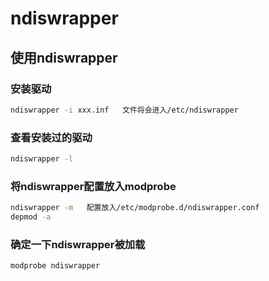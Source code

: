 # ndiswrapper


## 使用ndiswrapper

### 安装驱动

```bash
ndiswrapper -i xxx.inf   文件将会进入/etc/ndiswrapper
```

### 查看安装过的驱动

```bash
ndiswrapper -l
```

### 将ndiswrapper配置放入modprobe

```bash
ndiswrapper -m   配置放入/etc/modprobe.d/ndiswrapper.conf
depmod -a
```

### 确定一下ndiswrapper被加载

```bash
modprobe ndiswrapper
```
